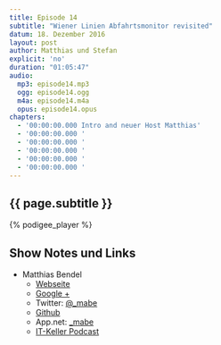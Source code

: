 ```yaml
---
title: Episode 14
subtitle: "Wiener Linien Abfahrtsmonitor revisited"
datum: 18. Dezember 2016
layout: post
author: Matthias und Stefan
explicit: 'no'
duration: "01:05:47"
audio:
  mp3: episode14.mp3
  ogg: episode14.ogg
  m4a: episode14.m4a
  opus: episode14.opus
chapters:
  - '00:00:00.000 Intro and neuer Host Matthias'
  - '00:00:00.000 '
  - '00:00:00.000 '
  - '00:00:00.000 '
  - '00:00:00.000 '
  - '00:00:00.000 '
---
```


## {{ page.subtitle }}

{% podigee_player %}

## Show Notes und Links

* Matthias Bendel
  * [Webseite](https://mabe.at/)
  * [Google +](https://plus.google.com/+MatthiasBendel)
  * Twitter: [@_mabe](https://twitter.com/_mabe)
  * [Github](https://github.com/mabe-at)
  * App.net: [_mabe](https://alpha.app.net/_mabe)
  * [IT-Keller Podcast](https://it-keller.at/podcast)